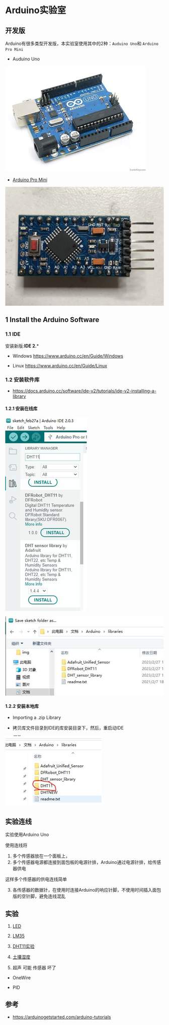 # Arduino实验室

## 开发版

Arduino有很多类型开发版，本实验室使用其中的2种：`Auduino Uno`和 `Arduino Pro Mini`

* Auduino Uno

![](img/arduino.jpg)

* [Arduino Pro Mini](./ArduinoMiniPro初步.md)

![](img/ArduinoProMini/ArduinoProMini.jpg)

## 1 Install the Arduino Software

### 1.1 IDE

安装新版:**IDE 2.***
* Windows https://www.arduino.cc/en/Guide/Windows

* Linux https://www.arduino.cc/en/Guide/Linux

### 1.2 安装软件库

* https://docs.arduino.cc/software/ide-v2/tutorials/ide-v2-installing-a-library

#### 1.2.1 安装在线库

![](img/DHT11/install_dht11_lib.jpg)

![](img/IDE2_lib.jpg)

#### 1.2.2 安装本地库

* Importing a .zip Library

* 拷贝库文件目录到IDE的库安装目录下，然后，重启动IDE

![](img/IDE2_lib_local.jpg)

## 实验连线

实验使用Arduino Uno

使用连线将

1. 多个传感器放在一个面板上，
2. 多个传感器电源都连接到面包板的电源针排，Arduino通过电源针排，给传感器供电

这样多个传感器的供电连线简单

3. 各传感器的数据针，在使用时连接Arduino的响应针脚，不使用时间插入面包版的空针脚，避免连线混乱

## 实验

1. [LED](./Lab_LED.md)

2. [LM35](./Lab_LM35.md)

3. [DHT11实验](./Lab_DHT11.md)

4. [土壤湿度](./Lab_Soil_Moisture.md)

5.  超声 可能 传感器 坏了

* OneWire

* PID

## 参考

* https://arduinogetstarted.com/arduino-tutorials
